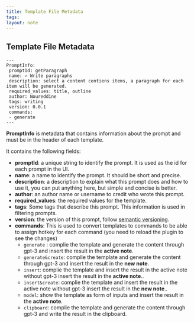 ```yaml
---
title: Template File Metadata
tags: 
layout: note 
---
```

## Template File Metadata 

```ymal
---
PromptInfo:
 promptId: getParagraph
 name: ✍️ Write paragraphs 
 description: select a content contiens items, a paragraph for each item will be generated. 
 required_values: title, outline
 author: Noureddine
 tags: writing
 version: 0.0.1
 commands:
 - generate
---
```

**PromptInfo** is metadata that contains information about the prompt and must be in the header of each template. 

It contains the following fields: 
* **promptId**: a unique string to identify the prompt. It is used as the id for each prompt in the UI.
* **name**: a name to identify the prompt. It should be short and precise.
* **description**: a description to explain what this prompt does and how to use it, you can put anything here, but simple and concise is better.
* **author**: an author name or username to credit who wrote this prompt.
* **required_values**: the required values for the template.
* **tags**: Some tags that describe this prompt. This information is used in filtering prompts.
* **version**: the version of this prompt, follow [semantic versioning](https://semver.org/).
* **commands**: This is used to convert templates to commands to be able to assign hotkey for each command (you need to reload the plugin to see the changes)
	* `generate` : complie the template and generate the content through gpt-3 and insert the result in the **active note**.
	* `generate&create`: complie the template and generate the content through gpt-3 and insert the result in the **new note**.
	* `insert`: complie the template and insert the result in the active note without  gpt-3  insert the result in the **active note**..
	* `insert&create`: complie the template and insert the result in the active note without  gpt-3  insert the result in the **new note**..
	* `model`: show the template as form of inputs and insert the result in the **active note**.
	* `clipboard`:  complie the template and generate the content through gpt-3 and write the result in the clipboard.
